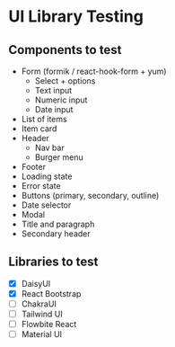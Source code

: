 # UI Library Testing

## Components to test

- Form (formik / react-hook-form + yum)
  - Select + options
  - Text input
  - Numeric input
  - Date input
- List of items
- Item card
- Header
  - Nav bar
  - Burger menu
- Footer
- Loading state
- Error state
- Buttons (primary, secondary, outline)
- Date selector
- Modal
- Title and paragraph
- Secondary header

## Libraries to test

- [x] DaisyUI
- [x] React Bootstrap
- [ ] ChakraUI
- [ ] Tailwind UI
- [ ] Flowbite React
- [ ] Material UI